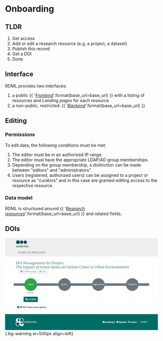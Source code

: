 <!--
SPDX-FileCopyrightText: Thomas Breitner

SPDX-License-Identifier: EUPL-1.2
-->

# Onboarding

## TLDR

1. Get access
1. Add or edit a research resource (e.g. a project, a dataset)
1. Publish this record
1. Get a DOI
1. Done

## Interface

RDML provides two interfaces:

1. a public {{ '[*Frontend*]({base_url}/resource/)'.format(base_url=base_url) }} with a listing of resources and *Landing pages* for each resource
1. a non-public, restricted: {{ '[*Backend*]({base_url}/admin)'.format(base_url=base_url) }}

## Editing

### Permissions

To edit data, the following conditions must be met:

1. The editor must be in an authorized IP range.
1. The editor must have the appropriate LDAP/AD group memberships.
1. Depending on the group membership, a distinction can be made between "editors" and "administrators".
1. Users (registered, authorized users) can be assigned to a project or resource as "curators" and in this case are granted editing access to the respective resource.

### Data model

RDML is structured around {{ '[*Research resources*]({base_url}/admin/research/researchresource/)'.format(base_url=base_url) }} and related fields.

## DOIs

![DOI backend](./_static/rdml-backend-doi.png){.bg-warning w=500px align=left}
